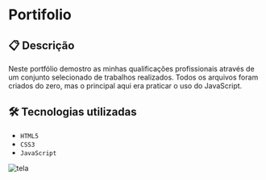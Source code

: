 <h1> Portifolio </h1>

## 📋 Descrição
Neste portfólio demostro as minhas qualificações  profissionais através de um conjunto selecionado de trabalhos realizados.
Todos os arquivos foram criados do zero, mas o principal aqui era praticar o uso do JavaScript.


🛠️ Tecnologias utilizadas
---
- ``HTML5``
- ``CSS3``
- ``JavaScript``

  
![tela](https://github.com/user-attachments/assets/50dbebf8-ebd4-404b-bca0-f3413d89897a)
